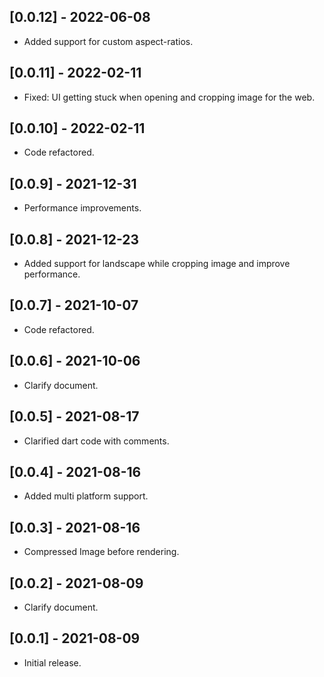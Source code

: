 ## [0.0.12] - 2022-06-08
* Added support for custom aspect-ratios. 

## [0.0.11] - 2022-02-11
* Fixed: UI getting stuck when opening and cropping image for the web.

## [0.0.10] - 2022-02-11
* Code refactored.

## [0.0.9] - 2021-12-31
* Performance improvements.

## [0.0.8] - 2021-12-23
* Added support for landscape while cropping image and improve performance.

## [0.0.7] - 2021-10-07

* Code refactored.

## [0.0.6] - 2021-10-06

* Clarify document.

## [0.0.5] - 2021-08-17

* Clarified dart code with comments.

## [0.0.4] - 2021-08-16

* Added multi platform support.

## [0.0.3] - 2021-08-16

* Compressed Image before rendering.

## [0.0.2] - 2021-08-09

* Clarify document.

## [0.0.1] - 2021-08-09

* Initial release.
